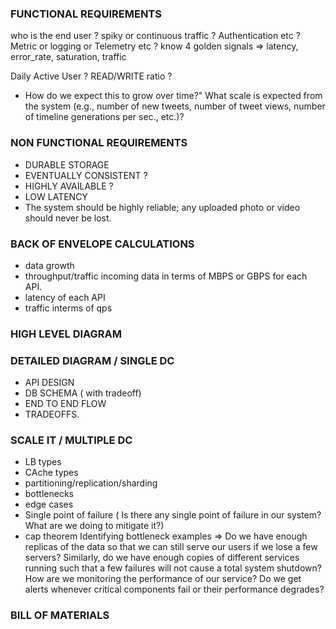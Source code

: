 ### FUNCTIONAL REQUIREMENTS
who is the end user ?
spiky or continuous traffic ?
Authentication etc ?
Metric or logging or Telemetry etc ? know 4 golden signals => latency, error_rate, saturation, traffic

Daily Active User ?
READ/WRITE ratio ?
- How do we expect this to grow over time?"
What scale is expected from the system (e.g., number of new tweets, number of tweet views, number of timeline generations per sec., etc.)?





### NON FUNCTIONAL REQUIREMENTS
- DURABLE STORAGE
- EVENTUALLY CONSISTENT ?
- HIGHLY AVAILABLE ?
- LOW LATENCY
- The system should be highly reliable; any uploaded photo or video should never be lost.


### BACK OF ENVELOPE CALCULATIONS
- data growth
- throughput/traffic incoming data in terms of MBPS or GBPS for each API.
- latency of each API
- traffic interms of qps


### HIGH LEVEL DIAGRAM





### DETAILED DIAGRAM / SINGLE DC
- API DESIGN
- DB SCHEMA ( with tradeoff)
- END TO END FLOW
- TRADEOFFS.




### SCALE IT / MULTIPLE DC
- LB types
- CAche types
- partitioning/replication/sharding
- bottlenecks
- edge cases
- Single point of failure ( Is there any single point of failure in our system? What are we doing to mitigate it?)
- cap theorem
Identifying bottleneck examples =>
  Do we have enough replicas of the data so that we can still serve our users if we lose a few servers?
  Similarly, do we have enough copies of different services running such that a few failures will not cause a total system shutdown?
  How are we monitoring the performance of our service? Do we get alerts whenever critical components fail or their performance degrades?




### BILL OF MATERIALS
